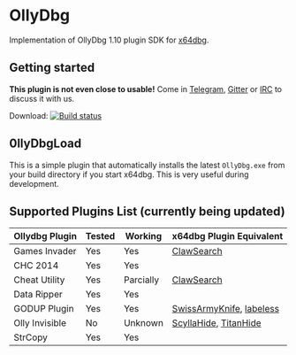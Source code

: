 # OllyDbg

Implementation of OllyDbg 1.10 plugin SDK for [x64dbg](http://x64dbg.com).

## Getting started

**This plugin is not even close to usable!** Come in [Telegram](http://telegram.x64dbg.com), [Gitter](http://gitter.x64dbg.com) or [IRC](http://irc.x64dbg.com) to discuss it with us.

Download: [![Build status](https://ci.appveyor.com/api/projects/status/ti08h0opr62k0lck?svg=true)](https://ci.appveyor.com/project/mrexodia/ollydbg/artifacts)

## 0llyDbgLoad

This is a simple plugin that automatically installs the latest `OllyDbg.exe` from your build directory if you start x64dbg. This is very useful during development.

## Supported Plugins List (currently being updated)

| **Ollydbg Plugin** 	| **Tested** 	| **Working**   	| **x64dbg Plugin Equivalent** 	|
|----------------	|--------	|-----------	|--------------------------	|
| Games Invader  	| Yes    	| Yes       	| [ClawSearch](https://github.com/codecat/ClawSearch)               	|
| CHC 2014       	| Yes    	| Yes       	|                          	|
| Cheat Utility  	| Yes    	| Parcially 	| [ClawSearch](https://github.com/codecat/ClawSearch)               	|
| Data Ripper    	| Yes    	| Yes       	|                          	|
| GODUP Plugin   	| Yes    	| Yes       	| [SwissArmyKnife](https://github.com/Nukem9/SwissArmyKnife), [labeless](https://github.com/a1ext/labeless) 	|
| Olly Invisible 	| No     	| Unknown   	| [ScyllaHide](https://github.com/x64dbg/ScyllaHide), [TitanHide](https://github.com/mrexodia/TitanHide)    	|
| StrCopy        	| Yes    	| Yes       	|                          	|
